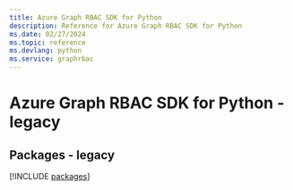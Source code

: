 ```yaml
---
title: Azure Graph RBAC SDK for Python
description: Reference for Azure Graph RBAC SDK for Python
ms.date: 02/27/2024
ms.topic: reference
ms.devlang: python
ms.service: graphrbac
---
```

# Azure Graph RBAC SDK for Python - legacy
## Packages - legacy
[!INCLUDE [packages](graph-rbac-index.md)]